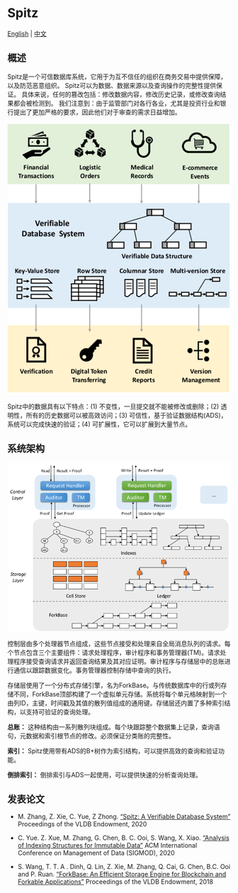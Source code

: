 # Spitz
[English](README.md) | [中文](README_zh.md)
## 概述
Spitz是一个可信数据库系统，它用于为互不信任的组织在商务交易中提供保障，以及防范恶意组织。
Spitz可以为数据、数据来源以及查询操作的完整性提供保证。
具体来说，任何的篡改包括：修改数据内容，修改历史记录，或修改查询结果都会被检测到。
我们注意到：由于监管部门对各行各业，尤其是投资行业和银行提出了更加严格的要求，因此他们对于审查的需求日益增加。

![System overview.](figures/fig1.png)

Spitz中的数据具有以下特点：(1) 不变性，一旦提交就不能被修改或删除；(2) 透明性，所有的历史数据可以被高效访问；(3) 可信性，基于验证数据结构(ADS)，系统可以完成快速的验证；(4) 可扩展性，它可以扩展到大量节点。

## 系统架构
![System architecture.](figures/fig2.png)

控制层由多个处理器节点组成，这些节点接受和处理来自全局消息队列的请求。每个节点包含三个主要组件：请求处理程序，审计程序和事务管理器(TM)。请求处理程序接受查询请求并返回查询结果及其对应证明。审计程序与存储层中的总账进行通信以跟踪数据变化。事务管理器控制存储中查询的执行。

存储层使用了一个分布式存储引擎，名为ForkBase。与传统数据库中的行或列存储不同，ForkBase顶部构建了一个虚拟单元存储。系统将每个单元格映射到一个由列ID，主键，时间戳及其值的散列值组成的通用键。存储层还内置了多种索引结构，以支持可验证的查询处理。

**总账：** 这种结构由一系列散列块组成。每个块跟踪整个数据集上记录，查询语句，元数据和索引根节点的修改。必须保证分类账的完整性。

**索引：** Spitz使用带有ADS的B+树作为索引结构，可以提供高效的查询和验证功能。

**倒排索引：** 倒排索引与ADS一起使用，可以提供快速的分析查询处理。

## 发表论文
+ M. Zhang, Z. Xie, C. Yue, Z Zhong. [“Spitz: A Verifiable Database System”](https://www.comp.nus.edu.sg/~dbsystem/download/meihui-VLDB20-verification-paper.pdf) Proceedings of the VLDB Endowment, 2020

+ C. Yue. Z. Xue, M. Zhang, G. Chen, B. C. Ooi, S. Wang, X. Xiao. [“Analysis of Indexing Structures for Immutable Data”](https://arxiv.org/pdf/2003.02090.pdf) ACM International Conference on Management of Data (SIGMOD), 2020

+ S. Wang, T. T. A . Dinh, Q. Lin, Z. Xie, M. Zhang, Q. Cai, G. Chen, B.C. Ooi and P. Ruan. [“ForkBase: An Efficient Storage Engine for Blockchain and Forkable Applications”](http://www.vldb.org/pvldb/vol11/p1137-wang.pdf) Proceedings of the VLDB Endowment, 2018